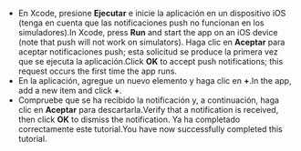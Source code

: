 
* <span data-ttu-id="b3acf-101">En Xcode, presione **Ejecutar** e inicie la aplicación en un dispositivo iOS (tenga en cuenta que las notificaciones push no funcionan en los simuladores).</span><span class="sxs-lookup"><span data-stu-id="b3acf-101">In Xcode, press **Run** and start the app on an iOS device (note that push will not work on simulators).</span></span> <span data-ttu-id="b3acf-102">Haga clic en **Aceptar** para aceptar notificaciones push; esta solicitud se produce la primera vez que se ejecuta la aplicación.</span><span class="sxs-lookup"><span data-stu-id="b3acf-102">Click **OK** to accept push notifications; this request occurs the first time the app runs.</span></span>
* <span data-ttu-id="b3acf-103">En la aplicación, agregue un nuevo elemento y haga clic en **+**.</span><span class="sxs-lookup"><span data-stu-id="b3acf-103">In the app, add a new item and click **+**.</span></span>
* <span data-ttu-id="b3acf-104">Compruebe que se ha recibido la notificación y, a continuación, haga clic en **Aceptar** para descartarla.</span><span class="sxs-lookup"><span data-stu-id="b3acf-104">Verify that a notification is received, then click **OK** to dismiss the notification.</span></span> <span data-ttu-id="b3acf-105">Ya ha completado correctamente este tutorial.</span><span class="sxs-lookup"><span data-stu-id="b3acf-105">You have now successfully completed this tutorial.</span></span>

